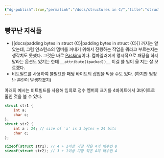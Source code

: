 ```yaml
---
{"dg-publish":true,"permalink":"/docs/structures in C/","title":"structures in C"}
---
```



## 빵꾸난 지식들

- [[docs/padding bytes in struct {C}\|padding bytes in struct {C}]] 까지는 알았는데, 그럼 인스턴스의 멤버를 꺼내기 위해서 진행하는 작업을 뭐라고 부르는지는 생각치도 못했다. 그것은 바로 [Packing](https://www.geeksforgeeks.org/structures-c/)이다. 컴파일러에게 명시적으로 패딩을 하지 말라는 옵션도 있기는 한데 `__attribute((packed))__` 이걸 쓸 일이 올 지는 잘 모르겠다.
- 비트필드를 사용하여 불필요한 패딩 바이트의 삽입을 막을 수도 있다. (하지만 엄청난 혼란이 발생하겠지)

아래의 예시는 비트빌드를 사용해 임의로 정수 멤버의 크기를 4바이트에서 3바이트로 줄인 것을 볼 수 있다.

```C
struct str1 {
	int a;
	char c;
};
struct str2 {
	int a : 24; // size of 'a' is 3 bytes = 24 bits
	char c;
};

sizeof(struct str1); // 4 + 1이상 가장 작은 4의 배수인 8
sizeof(struct str2); // 3 + 1이상 가장 작은 4의 배수인 4
```

